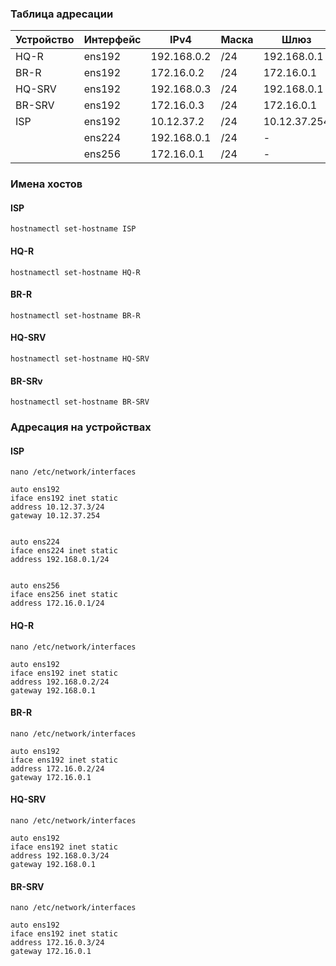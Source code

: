 ### Таблица адресации
|Устройство|Интерфейс     |    IPv4          |Маска      | Шлюз                |
| ----     | ------------ | ---------------- | --------- | ------------------- |  
|HQ-R      |    ens192    |    192.168.0.2   |    /24    |    192.168.0.1      |
 |BR-R      |    ens192    |    172.16.0.2   |    /24    |    172.16.0.1      |
 |HQ-SRV|    ens192    |    192.168.0.3   |    /24    |    192.168.0.1      |
|BR-SRV|    ens192    |    172.16.0.3   |    /24    |    172.16.0.1      |
 |ISP   |    ens192    |    10.12.37.2    |    /24    |    10.12.37.254     |
 | | ens224 | 192.168.0.1 | /24 | - |
 | | ens256 | 172.16.0.1 | /24 | - |


### Имена хостов
#### ISP

```debian
hostnamectl set-hostname ISP
```
#### HQ-R

```debian
hostnamectl set-hostname HQ-R
```
#### BR-R

```debian
hostnamectl set-hostname BR-R
```
#### HQ-SRV

```debian
hostnamectl set-hostname HQ-SRV
```
#### BR-SRv

```debian
hostnamectl set-hostname BR-SRV
```
### Адресация на устройствах
#### ISP

```debian
nano /etc/network/interfaces
```

```debian
auto ens192
iface ens192 inet static
address 10.12.37.3/24
gateway 10.12.37.254


auto ens224
iface ens224 inet static
address 192.168.0.1/24


auto ens256
iface ens256 inet static
address 172.16.0.1/24
```
#### HQ-R

```debian
nano /etc/network/interfaces
```

```debian
auto ens192
iface ens192 inet static
address 192.168.0.2/24
gateway 192.168.0.1
```
#### BR-R

```debian
nano /etc/network/interfaces
```

```debian
auto ens192
iface ens192 inet static
address 172.16.0.2/24
gateway 172.16.0.1
```
#### HQ-SRV

```debian
nano /etc/network/interfaces
```

```debian
auto ens192
iface ens192 inet static
address 192.168.0.3/24
gateway 192.168.0.1
```
#### BR-SRV

```debian
nano /etc/network/interfaces
```

```debian
auto ens192
iface ens192 inet static
address 172.16.0.3/24
gateway 172.16.0.1
```
